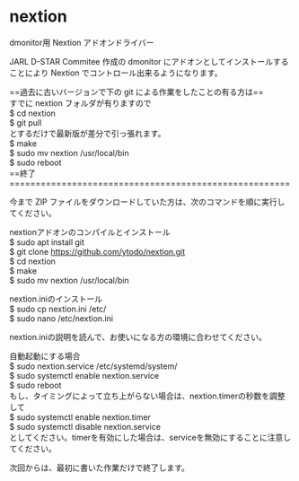 # nextion
dmonitor用 Nextion アドオンドライバー

JARL D-STAR Commitee 作成の dmonitor にアドオンとしてインストールすることにより Nextion でコントロール出来るようになります。

==過去に古いバージョンで下の git による作業をしたことの有る方は==<br>
すでに nextion フォルダが有りますので<br>
$ cd nextion<br>
$ git pull<br>
とするだけで最新版が差分で引っ張れます。<br>
$ make<br>
$ sudo mv nextion /usr/local/bin<br>
$ sudo reboot<br>
==終了======================================================<br>

今まで ZIP ファイルをダウンロードしていた方は、次のコマンドを順に実行してください。<br>

nextionアドオンのコンパイルとインストール<br>
$ sudo apt install git<br>
$ git clone https://github.com/ytodo/nextion.git<br>
$ cd nextion<br>
$ make<br>
$ sudo mv nextion /usr/local/bin<br>

nextion.iniのインストール<br>
$ sudo cp nextion.ini /etc/<br>
$ sudo nano /etc/nextion.ini<br>

nextion.iniの説明を読んで、お使いになる方の環境に合わせてください。<br>

自動起動にする場合<br>
$ sudo nextion.service /etc/systemd/system/<br>
$ sudo systemctl enable nextion.service<br>
$ sudo reboot<br>
もし、タイミングによって立ち上がらない場合は、nextion.timerの秒数を調整して<br>
$ sudo systemctl enable nextion.timer<br>
$ sudo systemctl disable nextion.service<br>
としてください。timerを有効にした場合は、serviceを無効にすることに注意してください。<br>

次回からは、最初に書いた作業だけで終了します。<br>
